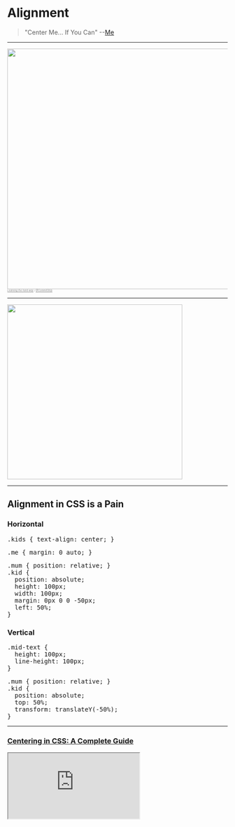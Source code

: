 # Alignment

> "Center Me... If You Can" --[Me](http://twitter.com/elijahmanor)

------

<!-- .slide: data-title="Alignment" data-state="backEndBrian juniorJacob Slide--up extended" data-menu-title="Learning the Hard Way" -->

<img src="./imgs/commitstrip-css-center.jpg" style="height: 550px; margin: 0;" />

<div style="font-size: .4em; opacity: 0.5; font-style: italic;">
  <a href="http://www.commitstrip.com/en/2015/05/21/learning-the-hard-way/">Learning the hard way</a> / <a href="http://twitter.com/commitstrip">@CommitStrip</a>
</div>

------

<!-- .slide: data-title="Alignment" data-state="backEndBrian juniorJacob Slide--up" data-menu-title="One Does Not Simply Center" -->

<img src="./imgs/one-does-not-simply-center.jpg" style="height: 400px;" />

<!--
## Scenario

> TODO: start using float... and cry

have code example here trying to lay something out with flout

## Floats

TODO: briefly talk about floats

* https://css-tricks.com/all-about-floats/
* http://nicolasgallagher.com/micro-clearfix-hack/

## Clearing Floats

TODO: Show the various ways to clear floats. This could be several slides with midLEvelMelissa coming in near the end

## Floating Frustrations

TODO: Talk about some of the limitations of using floats all the time

Show example (hopefully it is a real one and not just my ignorance)

Thinking about example using floats for layout (grid system), but then trying to align things inside one of those cells. ran into this with EveryDollar... want to replicate on reduced level
-->

------

## Alignment in CSS is a Pain
<!-- .slide: data-title="Alignment" data-state="backEndBrian juniorJacob" -->

<div class="Split">
  <div class="Split-column">
    <h3 class="fragment">Horizontal</h3>
    <div class="fragment">
      <pre data-codemirror data-mode="text/css" data-line-numbers="false" data-lines="">
.kids { text-align: center; }</pre>
    </div>
    <div class="fragment">
      <pre data-codemirror data-mode="text/css" data-line-numbers="false" data-lines="">
.me { margin: 0 auto; }</pre>
    </div>
    <div class="fragment">
      <pre data-codemirror data-mode="text/css" data-line-numbers="false" data-lines="">
.mum { position: relative; }
.kid {
  position: absolute;
  height: 100px;
  width: 100px;
  margin: 0px 0 0 -50px;
  left: 50%;
}</pre>
    </div>
  </div>
  <div class="Split-column">
    <h3 class="fragment">Vertical</h3>
    <div class="fragment">
      <pre data-codemirror data-mode="text/css" data-line-numbers="false" data-lines="">
.mid-text {
  height: 100px;
  line-height: 100px;
}</pre>
    </div>
    <div class="fragment">
      <pre data-codemirror data-mode="text/css" data-line-numbers="false" data-lines="">
.mum { position: relative; }
.kid {
  position: absolute;
  top: 50%;
  transform: translateY(-50%);
}</pre>
    </div>
  </div>
</div>

------

### [Centering in CSS: A Complete Guide](https://css-tricks.com/centering-css-complete-guide/)
<!-- .slide: data-title="Alignment" data-state="backEndBrian juniorJacob" -->

<iframe style="background-color: white;" class="stretch" src="https://css-tricks.com/centering-css-complete-guide/" />

<!-- <a href="https://css-tricks.com/centering-css-complete-guide/" data-preview-link>Centering in CSS: A Complete Guide</a> -->

------

## Media Object
<!-- .slide: data-title="Alignment" data-state="backEndBrian juniorJacob extended" data-menu-title="Media Object: Markup" -->

<pre data-codemirror data-mode="text/html" data-line-numbers="false" data-lines=""><div class="media">
  <img class="mediaFigure" src="http://...">
  <div class="mediaBody">
    <h3 class="mediaTitle">Title</h3>
    <p>Yada yada yada</p>
  </div>
</div></pre>
<img src="./imgs/media-object.png" style="position: absolute; top: 8rem; right: -8rem;" />

------

## Media Object
<!-- .slide: data-title="Alignment" data-state="backEndBrian juniorJacob extended" data-menu-title="Media Object: Float CSS" -->

Float Version

<div class="Split">
  <div class="Split-column">
    <pre data-codemirror data-mode="text/css" data-line-numbers="false">
.media {
  margin-bottom: 1em;
}

.mediaFigure {
  float: left;
  margin-left: 0;
  margin-right: 1em;
}

.media, .mediaBody {
  overflow: hidden;
}</pre>
  </div>
  <div class="Split-column Split-column--65">
    <textarea data-codemirror data-mode="text/css" data-line-numbers="false">
.mediaBody,
.mediaBody :last-child {
  margin-bottom: 0;
}

.mediaTitle {
  margin: 0 0 .5em;
}

.mediaReverse > .mediaFigure {
  float: right;
  margin: 0 0 0 1em;
}</textarea>
  </div>
</div>

------

## So What!?!
<!-- .slide: data-title="Alignment" data-state="backEndBrian juniorJacob" -->

![](imgs/i-give-up.gif)

------

## Flex-box
<!-- .slide: data-title="Alignment" data-state="backEndBrian juniorJacob midLevelMelissa" -->

<div class="Split">
  <div class="Split-column Split-column--50">
    <div class="caniuse" data-feature="flexbox" style="width: auto;"></div>
  </div>
  <div class="Split-column Split-column--50" style="zoom: document;">
    <blockquote class="twitter-tweet" data-lang="en"><p lang="en" dir="ltr">Globally, 92% of browsers in use support border-radius. 96% support Flexbox. Still think it’s too early to use Flexbox?</p>&mdash; Jen Simmons (@jensimmons) <a href="https://twitter.com/jensimmons/status/702624258145579008">February 24, 2016</a></blockquote>
  </div>
</div>

------

## Flex-box Cheatsheet
<!-- .slide: data-title="Alignment" data-state="backEndBrian juniorJacob midLevelMelissa" -->

<iframe style="background-color: white;" class="stretch" src="https://css-tricks.com/snippets/css/a-guide-to-flexbox/" />

<!-- <a href="https://css-tricks.com/snippets/css/a-guide-to-flexbox/" data-preview-link>Flex-box Cheatsheet</a> -->

------

<!-- .slide: data-title="Alignment" data-state="backEndBrian juniorJacob midLevelMelissa extended" data-menu-title="Flexbox Playground" -->

<h1><a href="http://the-echoplex.net/flexyboxes" data-preview-link>
☟☟☟☟
<p>☞ Flexbox ☜</p>
<p>☞ Playground ☜</p>
☝☝☝☝☝☝</a></h1>

<!--<iframe src="http://the-echoplex.net/flexyboxes" class="stretch" />-->

------

## [FlexboxIn5.com](http://flexboxin5.com/)
<!-- .slide: data-title="Alignment" data-state="backEndBrian juniorJacob midLevelMelissa" -->

<a href="http://flexboxin5.com/)" data-preview-link><img src="imgs/flexbox-in-5.png" /></a>

------

## [FlexboxFroggy.com](http://flexboxfroggy.com/)
<!-- .slide: data-title="Alignment" data-state="backEndBrian juniorJacob midLevelMelissa" -->

<a href="http://flexboxfroggy.com/" data-preview-link>
  <div class="frog green">
    <div class="bg animated pulse infinite"></div>
  </div>
</a>

------

## [FlexboxDefense.com](http://www.flexboxdefense.com/)
<!-- .slide: data-title="Alignment" data-state="backEndBrian juniorJacob midLevelMelissa" -->

Stop the incoming enemies from getting past your defenses!

<a href="http://www.flexboxdefense.com/" data-preview-link><img src="imgs/flexbox-defense.gif" /></a>

------

## Media Object
<!-- .slide: data-title="Alignment" data-state="backEndBrian juniorJacob midLevelMelissa extended" data-menu-title="Media Object: Flexbox CSS" -->

Flexbox Version

<div class="Split">
  <div class="Split-column">
    <pre data-codemirror data-mode="text/css" data-line-numbers="false">
.media {
  display: flex;
  align-items: flex-start;
  margin-bottom: 1em;
}

.mediaFigure {
  margin-left: 0;
  margin-right: 1em;
}

.mediaCenter {
  align-items: center;
}</pre>
  </div>
  <div class="Split-column">
    <textarea data-codemirror data-mode="text/css" data-line-numbers="false">
.mediaBody,
.mediaBody :last-child {
  margin-bottom: 0;
}

.mediaTitle {
  margin: 0 0 .5em;
}

.mediaReverse > .mediaFigure {
  order: 1;
  margin: 0 0 0 1em;
}</textarea>
  </div>
</div>

------

## Resources
<!-- .slide: data-title="Alignment" data-state="backEndBrian juniorJacob midLevelMelissa resources" -->

* [Centering in CSS: A Complete Guide](https://css-tricks.com/centering-css-complete-guide/)
* [A Complete Guide to Flexbox](https://css-tricks.com/snippets/css/a-guide-to-flexbox/)
* [What the Flexbox?](http://flexbox.io) - Free 20 video course
* [Flexbox In 5](http://flexboxin5.com/)
* [Flexbox Froggy](http://flexboxfroggy.com/)
* [Flexbox Defense](http://www.flexboxdefense.com/)
* [Solved by Flexbox](http://philipwalton.github.io/solved-by-flexbox/)
* [Flexplorer](http://bennettfeely.com/flexplorer/)
* [Flexy Boxes](http://the-echoplex.net/flexyboxes/)

Notes:

* [A Visual Guide to CSS3 Flexbox Properties](https://scotch.io/tutorials/a-visual-guide-to-css3-flexbox-properties)
* [Flexbox Cheatsheet](http://jonibologna.com/flexbox-cheatsheet/)
* http://codepen.io/elijahmanor/pen/MYxRMr?editors=110
* http://philipwalton.github.io/solved-by-flexbox/
* http://www.sitepoint.com/solving-layout-problems-css-table-property/
* http://www.flexboxdefense.com/
* http://tympanus.net/codrops/css_reference/flexbox/
* https://blog.codepen.io/2015/04/12/flexbox-fridays-by-lincoln-loop/

* https://css-tricks.com/using-flexbox/
* http://www.sitepoint.com/are-we-ready-to-use-flexbox/
* https://css-tricks.com/forums/topic/flexbox-with-fallback/
* http://designkarma.co.uk/blog/using-flexbox-now
* http://www.planningforaliens.com/blog/2014/03/11/real-world-flexbox/

